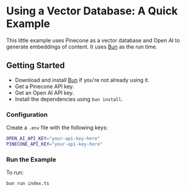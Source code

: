 # Using a Vector Database: A Quick Example

This little example uses Pinecone as a vector database and Open AI to generate embeddings of content. It uses [Bun](https://bun.sh) as the run time.

## Getting Started

- Download and install [Bun](https://bun.sh) if you're not already using it.
- Get a Pinecone API key.
- Get an Open AI API key.
- Install the dependencies using `bun install`.

### Configuration

Create a `.env` file with the following keys:

```bash
OPEN_AI_API_KEY="your-api-key-here"
PINECONE_API_KEY="your-api-key-here"
```

### Run the Example

To run:

```bash
bun run index.ts
```
